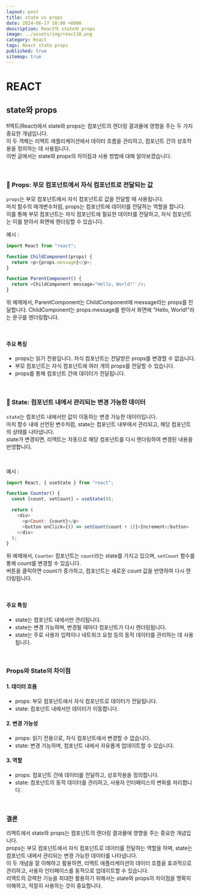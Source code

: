 ```yaml
---
layout: post
title: state vs props
date: 2024-06-17 10:00 +0900
description: React의 state와 props
image: ../assets/img/react10.png
category: React
tags: React state props
published: true
sitemap: true
---
```


# REACT

## state와 props

fl액트(React)에서 state와 props는 컴포넌트의 렌더링 결과물에 영향을 주는 두 가지 중요한 개념입니다. <br>
이 두 객체는 리액트 애플리케이션에서 데이터 흐름을 관리하고, 컴포넌트 간의 상호작용을 정의하는 데 사용됩니다. <br>
이번 글에서는 state와 props의 차이점과 사용 방법에 대해 알아보겠습니다.

<br>

### 💛 Props: 부모 컴포넌트에서 자식 컴포넌트로 전달되는 값

`props`는 부모 컴포넌트에서 자식 컴포넌트로 값을 전달할 때 사용됩니다. <br>
마치 함수의 매개변수처럼, props는 컴포넌트에 데이터를 전달하는 역할을 합니다. <br>
이를 통해 부모 컴포넌트는 자식 컴포넌트에 필요한 데이터를 전달하고, 자식 컴포넌트는 이를 받아서 화면에 렌더링할 수 있습니다.
<br>

예시 :

```javascript
import React from "react";

function ChildComponent(props) {
  return <p>{props.message}</p>;
}

function ParentComponent() {
  return <ChildComponent message="Hello, World!" />;
}
```

위 예제에서, ParentComponent는 ChildComponent에 message라는 props를 전달합니다. ChildComponent는 props.message를 받아서 화면에 "Hello, World!"라는 문구를 렌더링합니다.

<br>

#### 주요 특징

- props는 읽기 전용입니다. 자식 컴포넌트는 전달받은 props를 변경할 수 없습니다.
- 부모 컴포넌트는 자식 컴포넌트에 여러 개의 props를 전달할 수 있습니다.
- props를 통해 컴포넌트 간에 데이터가 전달됩니다.

<br>

### 💛 State: 컴포넌트 내에서 관리되는 변경 가능한 데이터

`state`는 컴포넌트 내에서만 값이 이동하는 변경 가능한 데이터입니다.<br>
마치 함수 내에 선언된 변수처럼, state는 컴포넌트 내부에서 관리되고, 해당 컴포넌트의 상태를 나타냅니다. <br>
state가 변경되면, 리액트는 자동으로 해당 컴포넌트를 다시 렌더링하여 변경된 내용을 반영합니다.

<br>

예시 :

```javascript
import React, { useState } from "react";

function Counter() {
  const [count, setCount] = useState(0);

  return (
    <div>
      <p>Count: {count}</p>
      <button onClick={() => setCount(count + 1)}>Increment</button>
    </div>
  );
}
```

위 예제에서, `Counter` 컴포넌트는 `count`라는 state를 가지고 있으며, `setCount` 함수를 통해 count를 변경할 수 있습니다. <br>
버튼을 클릭하면 count가 증가하고, 컴포넌트는 새로운 count 값을 반영하여 다시 렌더링됩니다.

<br>

#### 주요 특징

- state는 컴포넌트 내에서만 관리됩니다.
- state는 변경 가능하며, 변경될 때마다 컴포넌트가 다시 렌더링됩니다.
- state는 주로 사용자 입력이나 네트워크 요청 등의 동적 데이터를 관리하는 데 사용됩니다.

<br>

### Props와 State의 차이점

#### 1. 데이터 흐픔

- props: 부모 컴포넌트에서 자식 컴포넌트로 데이터가 전달됩니다.
- state: 컴포넌트 내에서만 데이터가 이동합니다.

#### 2. 변경 가능성

- props: 읽기 전용으로, 자식 컴포넌트에서 변경할 수 없습니다.
- state: 변경 가능하며, 컴포넌트 내에서 자유롭게 업데이트할 수 있습니다.

#### 3. 역할

- props: 컴포넌트 간에 데이터를 전달하고, 상호작용을 정의합니다.
- state: 컴포넌트의 동적 데이터를 관리하고, 사용자 인터페이스의 변화를 처리합니다.

<br>

### 결론

리액트에서 state와 props는 컴포넌트의 렌더링 결과물에 영향을 주는 중요한 개념입니다. <br>
props는 부모 컴포넌트에서 자식 컴포넌트로 데이터를 전달하는 역할을 하며, state는 컴포넌트 내에서 관리되는 변경 가능한 데이터를 나타냅니다. <br>
이 두 개념을 잘 이해하고 활용하면, 리액트 애플리케이션의 데이터 흐름을 효과적으로 관리하고, 사용자 인터페이스를 동적으로 업데이트할 수 있습니다. <br>
리액트의 강력한 기능을 최대한 활용하기 위해서는 state와 props의 차이점을 명확히 이해하고, 적절히 사용하는 것이 중요합니다.
